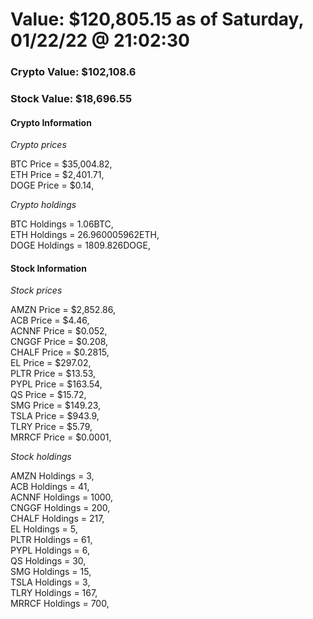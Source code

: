 # Value: $120,805.15 as of Saturday, 01/22/22 @ 21:02:30 

### Crypto Value: $102,108.6

### Stock Value: $18,696.55

#### Crypto Information 
*Crypto prices* 

BTC Price = $35,004.82,  
ETH Price = $2,401.71,  
DOGE Price = $0.14,  


*Crypto holdings* 

BTC Holdings = 1.06BTC,  
ETH Holdings = 26.960005962ETH,  
DOGE Holdings = 1809.826DOGE,  


#### Stock Information 

*Stock prices* 

AMZN Price = $2,852.86,  
ACB Price = $4.46,  
ACNNF Price = $0.052,  
CNGGF Price = $0.208,  
CHALF Price = $0.2815,  
EL Price = $297.02,  
PLTR Price = $13.53,  
PYPL Price = $163.54,  
QS Price = $15.72,  
SMG Price = $149.23,  
TSLA Price = $943.9,  
TLRY Price = $5.79,  
MRRCF Price = $0.0001,  


*Stock holdings* 

AMZN Holdings = 3,  
ACB Holdings = 41,  
ACNNF Holdings = 1000,  
CNGGF Holdings = 200,  
CHALF Holdings = 217,  
EL Holdings = 5,  
PLTR Holdings = 61,  
PYPL Holdings = 6,  
QS Holdings = 30,  
SMG Holdings = 15,  
TSLA Holdings = 3,  
TLRY Holdings = 167,  
MRRCF Holdings = 700,  


